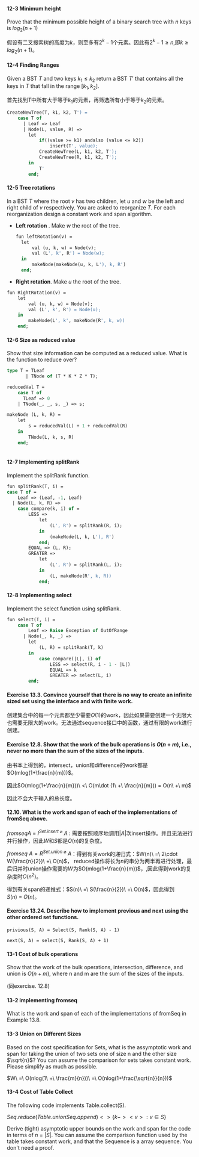 #### 12-3 Minimum height

Prove that the minimum possible height of a binary search tree with $n$ keys is $log_2(n+1)$

假设有二叉搜索树的高度为$k$，则至多有$2^k-1$个元素。因此有$2^k-1\geq n$,即$k\geq log_2(n+1)$。

#### 12-4 Finding Ranges

Given a BST $T$ and two keys $k_1\leq k_2$ return a BST $T'$ that contains all the keys in $T$ that fall in the range $[k_1, k_2]$.

首先找到$T$中所有大于等于$k_1$的元素，再筛选所有小于等于$k_2$的元素。

```pascal
CreateNewTree(T, k1, k2, T') = 
	case T of
	  | Leaf => Leaf
	  | Node(L, value, R) => 
	  	let
    		if((value >= k1) andalso (value <= k2))
    			insert(T', value);
            CreateNewTree(L, k1, k2, T');
            CreateNewTree(R, k1, k2, T');
        in
            T'
        end;
```

#### 12-5 Tree rotations

In a BST $T$ where the root $v$ has two children, let $u$ and $w$ be the left and right child of $v$ respectively. You are asked to reorganize $T$. For each reorganization design a constant work and span algorithm.

- **Left rotation** . Make $w$ the root of the tree.

  ```pascal
  fun leftRotation(v) = 
  	let
  		val (u, k, w) = Node(v);
  		val (L', k', R') = Node(w);
  	in
  		makeNode(makeNode(u, k, L'), k, R')
  	end;		
  ```

  

- **Right rotation**. Make $u$ the root of the tree.

````pascal
fun RightRotation(v) = 
	let
		val (u, k, w) = Node(v);
		val (L', k', R') = Node(u);
	in
		makeNode(L', k', makeNode(R', k, w))
	end;
````

#### 12-6  Size as reduced value

Show that size information can be computed as a reduced value. What is the function to reduce over?

```pascal
type T = TLeaf
	   | TNode of (T * K * Z * T);

reducedVal T = 
	case T of
	  TLeaf => 0
	| TNode(_, _, s, _) => s;

makeNode (L, k, R) = 
	let
		s = reducedVal(L) + 1 + reducedVal(R)
	in
		TNode(L, k, s, R)
	end;
	   
```

#### 12-7 Implementing splitRank

Implement the splitRank function.

```pascal
fun splitRank(T, i) = 
case T of = 
    Leaf => (Leaf, -1, Leaf)
  | Node(L, k, R) =>
	case compare(k, i) of = 
		LESS => 
			let
				(L', R') = splitRank(R, i);
			in
				(makeNode(L, k, L'), R')
			end;
		EQUAL => (L, R);
		GREATER => 
			let
				(L', R') = splitRank(L, i);
			in
				(L, makeNode(R', k, R))
			end;
```

#### 12-8 Implementing select

Implement the select function using splitRank.

```pascal
fun select(T, i) = 
	case T of
		Leaf => Raise Exception of OutOfRange
	  | Node(_, k, _) =>
	  	let
			(L, R) = splitRank(T, k)
		in
			case compare(|L|, i) of
				LESS => select(R, i - 1 - |L|)
				EQUAL => k
				GREATER => select(L, i)
		end;    		
```

#### Exercise 13.3. Convince yourself that there is no way to create an infinite sized set using the interface and with finite work.

创建集合中的每一个元素都至少需要$O(1)$的work，因此如果需要创建一个无限大也需要无限大的work。无法通过sequence接口中的函数，通过有限的work进行创建。

#### Exercise 12.8. Show that the work of the bulk operations is $O(n+m)$, i.e., never no more than the sum of the sizes of the inputs.

由书本上得到的，intersect，union和difference的work都是$O(mlog(1+\frac{n}{m}))$。

因此$O(mlog(1+\frac{n}{m}))\ <\ O(m\dot (1\ +\ \frac{n}{m})) = O(n\ +\ m)$

因此不会大于输入的总长度。

#### 12.10. What is the work and span of each of the implementations of fromSeq above.

$fromseq A\ = \ I^{Set.insert\ \varnothing}\ A$ : 需要按照顺序地调用$|A|$次insert操作。并且无法进行并行操作，因此$W$和$S$都是$O(n)$的复杂度。

$fromseq\ A = R^{Set.union\  \varnothing}\ A$：得到有关work的递归式：$W(n)\ =\ 2\cdot W(\frac{n}{2})\ +\ O(n)$， reduced操作将长为$n$的串分为两半再进行处理，最后归并时union操作需要的$W$为$O(mlog(1+\frac{n}{m})$，,因此得到work的复杂度时$O(n^2)$。

得到有关span的递推式：$S(n)\ =\ S(\frac{n}{2})\ +\ O(n)$，因此得到$S(n)\ =\ O(n)$。

#### Exercise 13.24. Describe how to implement previous and next using the other ordered set functions.

`privious(S, A) = Select(S, Rank(S, A) - 1)`

`next(S, A) = select(S, Rank(S, A) + 1)`

#### 13-1 Cost of bulk operations

Show that the work of the bulk operations, intersection, difference, and union is $O(n+m)$, where n and m are the sum of the sizes of the inputs.

(同exercise. 12.8)

#### 13-2 implementing fromseq

What is the work and span of each of the implementations of fromSeq in Example 13.8.

#### 13-3 Union on Different Sizes

Based on the cost specification for Sets, what is the assymptotic work and span for taking the union of two sets one of size n and the other size $\sqrt{n}$? You can assume the comparison for sets takes constant work. Please simplify as much as possible.

$W\ =\ O(nlog(1\ +\ \frac{m}{n}))\ =\ O(nlog(1+\frac{\sqrt{n}}{n}))$

#### 13-4 Cost of Table Collect

The following code implements Table.collect(S).

$Seq.reduce (Table.union Seq.append) <> \{k-><v>:v\in S\}$

Derive (tight) asymptotic upper bounds on the work and span for the code in terms of $n\ =\ |S|$. You can assume the comparison function used by the table takes constant work, and that the Sequence is a array sequence. You don't need a proof.










